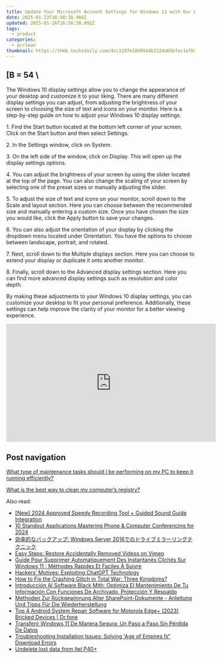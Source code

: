 ```yaml
---
title: Update Your Microsoft Account Settings for Windows 11 with Our Easy Walkthrough - YL Solutions Blog
date: 2025-01-23T16:58:38.966Z
updated: 2025-01-26T16:58:30.092Z
tags:
  - product
categories:
  - pcclean
thumbnail: https://thmb.techidaily.com/4cc1197e18d9544b2124a65bfec1efb521b06ec232353dd58129a9184ba8b76a.jpg
---
```


## \[B = 54 \

The Windows 10 display settings allow you to change the appearance of your desktop and customize it to your liking. There are many different display settings you can adjust, from adjusting the brightness of your screen to choosing the size of text and icons on your monitor. Here is a step-by-step guide on how to adjust your Windows 10 display settings. 

1\. Find the Start button located at the bottom left corner of your screen. Click on the Start button and then select Settings.

2\. In the Settings window, click on System.

3\. On the left side of the window, click on Display. This will open up the display settings options. 

4\. You can adjust the brightness of your screen by using the slider located at the top of the page. You can also change the scaling of your screen by selecting one of the preset sizes or manually adjusting the slider.

5\. To adjust the size of text and icons on your monitor, scroll down to the Scale and layout section. Here you can choose between the recommended size and manually entering a custom size. Once you have chosen the size you would like, click the Apply button to save your changes.

6\. You can also adjust the orientation of your display by clicking the dropdown menu located under Orientation. You have the options to choose between landscape, portrait, and rotated.

7\. Next, scroll down to the Multiple displays section. Here you can choose to extend your display or duplicate it onto another monitor.

8\. Finally, scroll down to the Advanced display settings section. Here you can find more advanced display settings such as resolution and color depth. 

By making these adjustments to your Windows 10 display settings, you can customize your desktop to fit your personal preference. Additionally, these settings can help improve the clarity of your monitor for a better viewing experience.

<!-- affiliate ads begin -->
<iframe width="560" height="315" src="https://www.youtube.com/embed/kTHQrw8e1gk?si=gTPIa7KjhSZ0Vz97" title="YouTube video player" frameborder="0" allow="accelerometer; autoplay; clipboard-write; encrypted-media; gyroscope; picture-in-picture; web-share" referrerpolicy="strict-origin-when-cross-origin" allowfullscreen></iframe>
<!-- affiliate ads end -->

## Post navigation

[What type of maintenance tasks should I be performing on my PC to keep it running efficiently?](https://tools.techidaily.com/pcclean/products/)

[What is the best way to clean my computer’s registry?](https://tools.techidaily.com/pcclean/products/)

<ins class="adsbygoogle"
     style="display:block"
     data-ad-format="autorelaxed"
     data-ad-client="ca-pub-7571918770474297"
     data-ad-slot="1223367746"></ins>

<ins class="adsbygoogle"
     style="display:block"
     data-ad-client="ca-pub-7571918770474297"
     data-ad-slot="8358498916"
     data-ad-format="auto"
     data-full-width-responsive="true"></ins>

<span class="atpl-alsoreadstyle">Also read:</span>
<div><ul>
<li><a href="https://on-screen-recording.techidaily.com/new-2024-approved-speedy-recording-tool-plus-guided-sound-guide-integration/"><u>[New] 2024 Approved Speedy Recording Tool + Guided Sound Guide Integration</u></a></li>
<li><a href="https://screen-activity-recording.techidaily.com/10-standout-applications-mastering-phone-and-computer-conferencing-for-2024/"><u>10 Standout Applications Mastering Phone & Computer Conferencing for 2024</u></a></li>
<li><a href="https://win-cloud.techidaily.com/1728505187332-windows-server-2016/"><u>効率的なバックアップ: Windows Server 2016でのドライブミラーリングテクニック</u></a></li>
<li><a href="https://win-cloud.techidaily.com/easy-steps-restore-accidentally-removed-videos-on-vimeo/"><u>Easy Steps: Restore Accidentally Removed Videos on Vimeo</u></a></li>
<li><a href="https://win-cloud.techidaily.com/guide-pour-supprimer-automatiquement-des-instantanes-cliches-sur-windows-11-methodes-rapides-et-faciles-a-suivre/"><u>Guide Pour Supprimer Automatiquement Des Instantanés Clichés Sur Windows 11 : Méthodes Rapides Et Faciles À Suivre</u></a></li>
<li><a href="https://tech-savvy.techidaily.com/hackers-motives-exploiting-chatgpt-technology/"><u>Hackers’ Motives: Exploiting ChatGPT Technology</u></a></li>
<li><a href="https://win-answers.techidaily.com/how-to-fix-the-crashing-glitch-in-total-war-three-kingdoms/"><u>How to Fix the Crashing Glitch in Total War: Three Kingdoms?</u></a></li>
<li><a href="https://win-cloud.techidaily.com/introduccion-al-software-black-mith-optimiza-el-mantenimiento-de-tu-informacion-con-funciones-de-archivado-proteccion-y-respaldo/"><u>Introducción Al Software Black Mith: Optimiza El Mantenimiento De Tu Información Con Funciones De Archivado, Protección Y Respaldo</u></a></li>
<li><a href="https://win-cloud.techidaily.com/methoden-zur-ruckgewinnung-alter-sharepoint-dokumente-anleitung-und-tipps-fur-die-wiederherstellung/"><u>Methoden Zur Rückgewinnung Alter SharePoint-Dokumente - Anleitung Und Tipps Für Die Wiederherstellung</u></a></li>
<li><a href="https://howto.techidaily.com/top-4-android-system-repair-software-for-motorola-edgeplus-2023-bricked-devices-drfone-by-drfone-fix-android-problems-fix-android-problems/"><u>Top 4 Android System Repair Software for Motorola Edge+ (2023) Bricked Devices | Dr.fone</u></a></li>
<li><a href="https://win-cloud.techidaily.com/transferir-windows-11-de-manera-segura-un-paso-a-paso-sin-perdida-de-datos/"><u>Transferir Windows 11 De Manera Segura: Un Paso a Paso Sin Pérdida De Datos</u></a></li>
<li><a href="https://win-able.techidaily.com/troubleshooting-installation-issues-solving-age-of-empires-iv-download-errors/"><u>Troubleshooting Installation Issues: Solving 'Age of Empires IV' Download Errors</u></a></li>
<li><a href="https://techidaily.com/undelete-lost-data-from-itel-p40plus-by-fonelab-android-recover-data/"><u>Undelete lost data from Itel P40+</u></a></li>
</ul></div>

